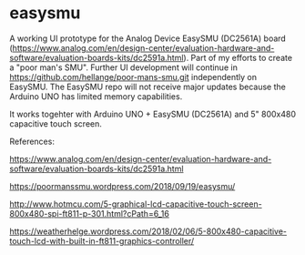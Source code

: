 # easysmu
A working UI prototype for the Analog Device EasySMU (DC2561A) board (https://www.analog.com/en/design-center/evaluation-hardware-and-software/evaluation-boards-kits/dc2591a.html). Part of my efforts to create a "poor man's SMU". Further UI development will continue in https://github.com/hellange/poor-mans-smu.git independently on EasySMU. The EasySMU repo will not receive major updates because the Arduino UNO has limited memory capabilities.

It works togehter with Arduino UNO + EasySMU (DC2561A) and 5" 800x480 capacitive touch screen.

References:

https://www.analog.com/en/design-center/evaluation-hardware-and-software/evaluation-boards-kits/dc2591a.html

https://poormanssmu.wordpress.com/2018/09/19/easysmu/

http://www.hotmcu.com/5-graphical-lcd-capacitive-touch-screen-800x480-spi-ft811-p-301.html?cPath=6_16

https://weatherhelge.wordpress.com/2018/02/06/5-800x480-capacitive-touch-lcd-with-built-in-ft811-graphics-controller/




